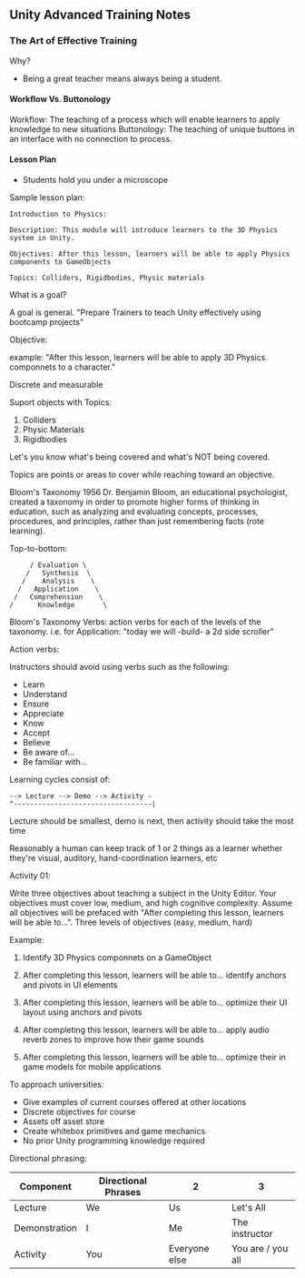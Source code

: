 ## Unity Advanced Training Notes

### The Art of Effective Training

Why?

+ Being a great teacher means always being a student.

#### Workflow Vs. Buttonology

Workflow: The teaching of a process which will enable learners to apply knowledge to new situations
Buttonology: The teaching of unique buttons in an interface with no connection to process.

#### Lesson Plan

+ Students hold you under a microscope

Sample lesson plan:

```
Introduction to Physics:

Description: This module will introduce learners to the 3D Physics system in Unity.

Objectives: After this lesson, learners will be able to apply Physics components to GameObjects

Topics: Colliders, Rigidbodies, Physic materials
```

What is a goal?

A goal is general. "Prepare Trainers to teach Unity effectively using bootcamp projects"

Objective:

example: "After this lesson, learners will be able to apply 3D Physics componnets to a character."

Discrete and measurable

Suport objects with Topics:

1. Colliders
2. Physic Materials
3. Rigidbodies

Let's you know what's being covered and what's NOT being covered.

Topics are points or areas to cover while reaching toward an objective.

Bloom's Taxonomy
1956 Dr. Benjamin Bloom, an educational psychologist, created a taxonomy in order to promote higher forms of thinking in education, such as analyzing and evaluating concepts, processes, procedures, and principles, rather than just remembering facts (rote learning).

Top-to-bottom:
```
     / Evaluation \
    /   Synthesis  \
   /    Analysis    \
  /   Application    \
 /   Comprehension    \
/      Knowledge       \
```

Bloom's Taxonomy Verbs: action verbs for each of the levels of the taxonomy. i.e. for Application: "today we will -build- a 2d side scroller"

Action verbs:

Instructors should avoid using verbs such as the following:
+ Learn
+ Understand
+ Ensure
+ Appreciate
+ Know
+ Accept
+ Believe
+ Be aware of...
+ Be familiar with...

Learning cycles consist of:

```
--> Lecture --> Demo --> Activity -
^----------------------------------|
```

Lecture should be smallest, demo is next, then activity should take the most time

Reasonably a human can keep track of 1 or 2 things as a learner whether they're visual, auditory, hand-coordination learners, etc

Activity 01:

Write three objectives about teaching a subject in the Unity Editor. Your objectives must cover low, medium, and high cognitive complexity. Assume all objectives will be prefaced with "After completing this lesson, learners will be able to...". Three levels of objectives (easy, medium, hard)

Example:

1. Identify 3D Physics componnets on a GameObject

1. After completing this lesson, learners will be able to... identify anchors and pivots in UI elements
1. After completing this lesson, learners will be able to... optimize their UI layout using anchors and pivots
2. After completing this lesson, learners will be able to... apply audio reverb zones to improve how their game sounds
3. After completing this lesson, learners will be able to... optimize their in game models for mobile applications

To approach universities:
+ Give examples of current courses offered at other locations
+ Discrete objectives for course
+ Assets off asset store
+ Create whitebox primitives and game mechanics
+ No prior Unity programming knowledge required

Directional phrasing:

| Component | Directional Phrases | 2 | 3 |
| --- | --- | --- | --- |
| Lecture	| We | Us | Let's All |
| Demonstration |	I | Me | The instructor |
| Activity | You | Everyone else | You are / you all |
